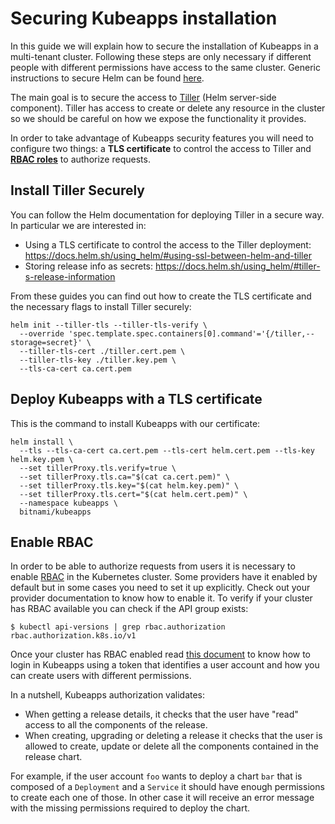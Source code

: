 # Securing Kubeapps installation

In this guide we will explain how to secure the installation of Kubeapps in a multi-tenant cluster. Following these steps are only necessary if different people with different permissions have access to the same cluster. Generic instructions to secure Helm can be found [here](https://github.com/kubernetes/helm/blob/master/docs/securing_installation.md).

The main goal is to secure the access to [Tiller](https://github.com/kubernetes/helm/blob/master/docs/securing_installation.md) (Helm server-side component). Tiller has access to create or delete any resource in the cluster so we should be careful on how we expose the functionality it provides.

In order to take advantage of Kubeapps security features you will need to configure two things: a **TLS certificate** to control the access to Tiller and [**RBAC roles**](https://kubernetes.io/docs/reference/access-authn-authz/rbac/) to authorize requests.

## Install Tiller Securely

You can follow the Helm documentation for deploying Tiller in a secure way. In particular we are interested in:

 - Using a TLS certificate to control the access to the Tiller deployment: https://docs.helm.sh/using_helm/#using-ssl-between-helm-and-tiller
 - Storing release info as secrets: https://docs.helm.sh/using_helm/#tiller-s-release-information

From these guides you can find out how to create the TLS certificate and the necessary flags to install Tiller securely:

```
helm init --tiller-tls --tiller-tls-verify \
  --override 'spec.template.spec.containers[0].command'='{/tiller,--storage=secret}' \
  --tiller-tls-cert ./tiller.cert.pem \
  --tiller-tls-key ./tiller.key.pem \
  --tls-ca-cert ca.cert.pem
```

## Deploy Kubeapps with a TLS certificate

This is the command to install Kubeapps with our certificate:

```
helm install \
  --tls --tls-ca-cert ca.cert.pem --tls-cert helm.cert.pem --tls-key helm.key.pem \
  --set tillerProxy.tls.verify=true \
  --set tillerProxy.tls.ca="$(cat ca.cert.pem)" \
  --set tillerProxy.tls.key="$(cat helm.key.pem)" \
  --set tillerProxy.tls.cert="$(cat helm.cert.pem)" \
  --namespace kubeapps \
  bitnami/kubeapps
```

## Enable RBAC

In order to be able to authorize requests from users it is necessary to enable [RBAC](https://kubernetes.io/docs/reference/access-authn-authz/rbac/) in the Kubernetes cluster. Some providers have it enabled by default but in some cases you need to set it up explicitly. Check out your provider documentation to know how to enable it. To verify if your cluster has RBAC available you can check if the API group exists:

```
$ kubectl api-versions | grep rbac.authorization
rbac.authorization.k8s.io/v1
```

Once your cluster has RBAC enabled read [this document](/docs/user/access-control.md) to know how to login in Kubeapps using a token that identifies a user account and how you can create users with different permissions.

In a nutshell, Kubeapps authorization validates:

 - When getting a release details, it checks that the user have "read" access to all the components of the release.
 - When creating, upgrading or deleting a release it checks that the user is allowed to create, update or delete all the components contained in the release chart.

For example, if the user account `foo` wants to deploy a chart `bar` that is composed of a `Deployment` and a `Service` it should have enough permissions to create each one of those. In other case it will receive an error message with the missing permissions required to deploy the chart.
